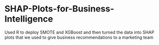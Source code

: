# SHAP-Plots-for-Business-Intelligence
Used R to deploy SMOTE and XGBoost and then turned the data into SHAP plots that we used to give business recommendations to a marketing team
